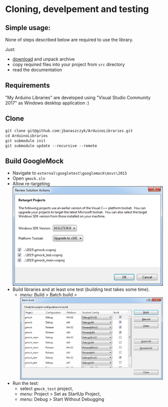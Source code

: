 # Cloning, develpement and testing

## Simple usage:

None of steps described below are required to use the library.

Just: 
* [download](https://github.com/jbanaszczyk/ArduinoLibraries/archive/master.zip) and unpack archive
* copy required files into your project from `src` directory
* read the documentation

## Requirements

"My Arduino Libraries" are developed using "Visual Studio Community 2017" as Windows desktop application :)

## Clone

```
git clone git@github.com:jbanaszczyk/ArduinoLibraries.git
cd ArduinoLibraries
git submodule init
git submodule update --recursive --remote
```

## Build GoogleMock

* Navigate to `external\googletest\googlemock\msvc\2015`
* Open `gmock.sln`
* Allow  re-targeting ![retarget.png](retarget.png)
* Build libraries and at least one test (building test takes some time). 
  * _menu:_ Build > Batch build > ![gmock_build.png](gmock_build.png)
* Run the test:
  * select `gmock_test` project, 
  * _menu:_ Project > Set as StartUp Project, 
  * _menu:_ Debug > Start Without Debugging
